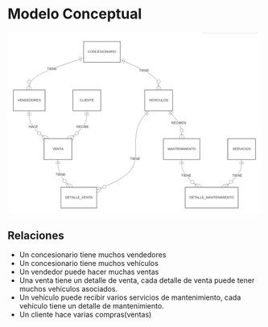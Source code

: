 # Modelo Conceptual
![alt text](images/modeloConceptual.png)
## Relaciones
- Un concesionario tiene muchos vendedores
- Un concesionario tiene muchos vehículos
- Un vendedor puede hacer muchas ventas
- Una venta tiene un detalle de venta, cada detalle de venta puede tener muchos vehículos asociados.
- Un vehículo puede recibir varios servicios de mantenimiento, cada vehículo tiene un detalle de mantenimiento.
- Un cliente hace varias compras(ventas)
